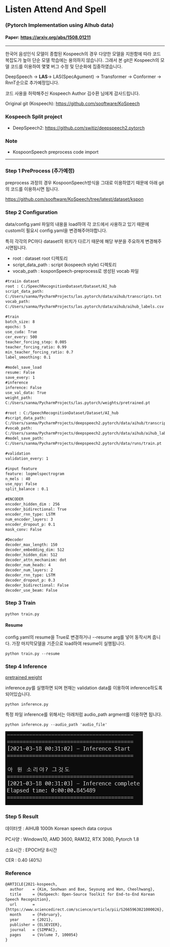 # Listen Attend And Spell
### (Pytorch Implementation using AIhub data)
#### Paper: https://arxiv.org/abs/1508.01211

----
한국어 음성인식 모델이 종합된 Kospeech의 경우 다양한 모델을 지원함에 따라 코드 복잡도가 높아 단순 모델 학습에는 용의하지 않습니다. 
그래서 본 git은 Kospeech의 모델 코드를 이용하여 몇몇 버그 수정 및 단순화에 집중하였습니다.

DeepSpeech -> **LAS**-> LAS(SpecAgument) -> Transformer -> Conformer -> RnnT순으로 추가예정입니다.

코드 사용을 허락해주신 Kospeech Author 김수환 님에게 감사드립니다.

Original git (Kospeech): https://github.com/sooftware/KoSpeech

### Kospeech Split project

-  DeepSpeech2: https://github.com/switiz/deepspeech2.pytorch

### Note
 - KospoonSpeech preprocess code import

--- 
### Step 1 PreProcess (추가예정)
preprocess 과정의 경우 KospoonSpeech방식을 그대로 이용하였기 때문에 아래 git의 코드를 이용하시면 됩니다.

https://github.com/sooftware/KoSpeech/tree/latest/dataset/kspon

### Step 2 Configuration
data/config.yaml 파일의 내용을 load하여 각 코드에서 사용하고 있기 때문에 custom이 필요시 config.yaml을 변경해주어야합니다.

특히 각각의 PC마다 dataset의 위치가 다르기 때문에 해당 부분을 주요하게 변경해주시면됩니다.

- root : dataset root 디렉토리
- script_data_path : script (kospeech style) 디렉토리
- vocab_path : kosponSpeech-preprocess로 생성된 vocab 파일

``` 
#traiin dataset
root : C:/SpeechRecognitionDataset/Dataset/AI_hub
script_data_path: C:/Users/sanma/PycharmProjects/las.pytorch/data/aihub/transcripts.txt
vocab_path: C:/Users/sanma/PycharmProjects/las.pytorch/data/aihub/aihub_labels.csv

#train
batch_size: 8
epochs: 5
use_cuda: True
cer_every: 500
teacher_forcing_step: 0.005
teacher_forcing_ratio: 0.99
min_teacher_forcing_ratio: 0.7
label_smoothing: 0.1

#model_save_load
resume: False
save_every: 1
#inference
inference: False
use_val_data: True
weight_path: C:/Users/sanma/PycharmProjects/las.pytorch/weights/pretrained.pt

#root : C:/SpeechRecognitionDataset/Dataset/AI_hub
#script_data_path: C:/Users/sanma/PycharmProjects/deepspeech2.pytorch/data/aihub/transcripts.txt
#vocab_path: C:/Users/sanma/PycharmProjects/deepspeech2.pytorch/data/aihub/aihub_labels.csv
#model_save_path: C:/Users/sanma/PycharmProjects/deepspeech2.pytorch/data/runs/train.pt

#validation
validation_every: 1

#input feature
feature: logmelspectrogram
n_mels : 40
use_npy: False
split_balance : 0.1

#ENCODER
encoder_hidden_dim : 256
encoder_bidirectional: True
encoder_rnn_type: LSTM
num_encoder_layers: 3
encoder_dropout_p: 0.1
mask_conv: False

#Decoder
decoder_max_length: 150
decoder_embedding_dim: 512
decoder_hidden_dim: 512
decoder_attn_mechanism: dot
decoder_num_heads: 4
decoder_num_layers: 2
decoder_rnn_type: LSTM
decoder_dropout_p: 0.3
decoder_bidirectional: False
decoder_use_beam: False
```

### Step 3 Train

```
python train.py
```

#### Resume
config.yaml의 resume을 True로 변경하거나 --resume arg를 넣어 동작시켜 줍니다.
가장 마지막모델을 기준으로 load하여 resume이 실행됩니다.

```
python train.py --resume
```

### Step 4 Inference
[pretrained weight](https://drive.google.com/file/d/1wb5E8ViS5WKv1P8ynVXaBb7VTdWVY0iU/view?usp=sharing)

inference.py를 실행하면 되며 현재는 validation data를 이용하여 inference하도록 되어있습니다.

```
python inference.py
```
특정 파일 inference를 위해서는 아래처럼 audio_path argment를 이용하면 됩니다.
```
python inference.py --audio_path 'audio_file'
```
![img.png](img.png)

### Step 5 Result
데이터셋 : AIHUB 1000h Korean speech data corpus

PC사양 : Windows10, AMD 3600, RAM32, RTX 3080, Pytorch 1.8

소요시간 : EPOCH당 8시간

CER : 0.40 (40%)



### Reference

    @ARTICLE{2021-kospeech,
      author    = {Kim, Soohwan and Bae, Seyoung and Won, Cheolhwang},
      title     = {KoSpeech: Open-Source Toolkit for End-to-End Korean Speech Recognition},
      url       = {https://www.sciencedirect.com/science/article/pii/S2665963821000026},
      month     = {February},
      year      = {2021},
      publisher = {ELSEVIER},
      journal   = {SIMPAC},
      pages     = {Volume 7, 100054}
    }